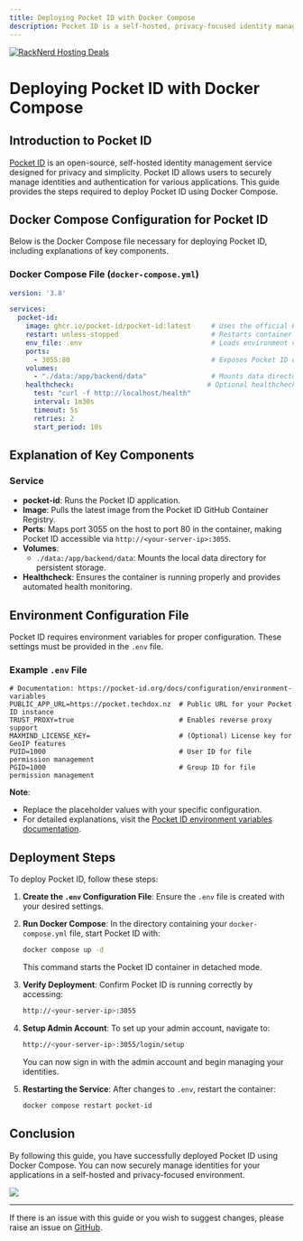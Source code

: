 ```yaml
---
title: Deploying Pocket ID with Docker Compose
description: Pocket ID is a self-hosted, privacy-focused identity management solution. This guide provides step-by-step instructions for deploying Pocket ID using Docker Compose, including the required Docker Compose configuration and environment variables.
---
```

<a href="https://my.racknerd.com/aff.php?aff=5792&ref=techdox.nz" target="_blank">
    <img src="https://racknerd.com/banners/728x90.gif" alt="RackNerd Hosting Deals">
</a>

# Deploying Pocket ID with Docker Compose

## Introduction to Pocket ID

[Pocket ID](https://pocket-id.org/) is an open-source, self-hosted identity management service designed for privacy and simplicity. Pocket ID allows users to securely manage identities and authentication for various applications. This guide provides the steps required to deploy Pocket ID using Docker Compose.

## Docker Compose Configuration for Pocket ID

Below is the Docker Compose file necessary for deploying Pocket ID, including explanations of key components.

### Docker Compose File (`docker-compose.yml`)

```yaml
version: '3.8'

services:
  pocket-id:
    image: ghcr.io/pocket-id/pocket-id:latest     # Uses the official Pocket ID Docker image.
    restart: unless-stopped                       # Restarts container unless manually stopped.
    env_file: .env                                # Loads environment variables from .env file.
    ports:
      - 3055:80                                   # Exposes Pocket ID on port 3055.
    volumes:
      - "./data:/app/backend/data"                # Mounts data directory for persistence.
    healthcheck:                                 # Optional healthcheck to monitor container health.
      test: "curl -f http://localhost/health"
      interval: 1m30s
      timeout: 5s
      retries: 2
      start_period: 10s
```

## Explanation of Key Components

### Service

- **pocket-id**: Runs the Pocket ID application.
- **Image**: Pulls the latest image from the Pocket ID GitHub Container Registry.
- **Ports**: Maps port 3055 on the host to port 80 in the container, making Pocket ID accessible via `http://<your-server-ip>:3055`.
- **Volumes**:
  - `./data:/app/backend/data`: Mounts the local data directory for persistent storage.
- **Healthcheck**: Ensures the container is running properly and provides automated health monitoring.

## Environment Configuration File

Pocket ID requires environment variables for proper configuration. These settings must be provided in the `.env` file.

### Example `.env` File

```env
# Documentation: https://pocket-id.org/docs/configuration/environment-variables
PUBLIC_APP_URL=https://pocket.techdox.nz  # Public URL for your Pocket ID instance
TRUST_PROXY=true                          # Enables reverse proxy support
MAXMIND_LICENSE_KEY=                      # (Optional) License key for GeoIP features
PUID=1000                                 # User ID for file permission management
PGID=1000                                 # Group ID for file permission management
```

**Note**:
- Replace the placeholder values with your specific configuration.
- For detailed explanations, visit the [Pocket ID environment variables documentation](https://pocket-id.org/docs/configuration/environment-variables).

## Deployment Steps

To deploy Pocket ID, follow these steps:

1. **Create the `.env` Configuration File**: Ensure the `.env` file is created with your desired settings.
2. **Run Docker Compose**: In the directory containing your `docker-compose.yml` file, start Pocket ID with:
   ```bash
   docker compose up -d
   ```
   This command starts the Pocket ID container in detached mode.

3. **Verify Deployment**: Confirm Pocket ID is running correctly by accessing:
   ```bash
   http://<your-server-ip>:3055
   ```

4. **Setup Admin Account**: To set up your admin account, navigate to:
   ```bash
   http://<your-server-ip>:3055/login/setup
   ```
   You can now sign in with the admin account and begin managing your identities.

5. **Restarting the Service**: After changes to `.env`, restart the container:
   ```bash
   docker compose restart pocket-id
   ```

## Conclusion

By following this guide, you have successfully deployed Pocket ID using Docker Compose. You can now securely manage identities for your applications in a self-hosted and privacy-focused environment.

<a href="https://www.buymeacoffee.com/techdox"><img src="https://img.buymeacoffee.com/button-api/?text=Buy me a cup of tea&emoji=🍵&slug=techdox&button_colour=FFDD00&font_colour=000000&font_family=Cookie&outline_colour=000000&coffee_colour=ffffff" /></a>

---

If there is an issue with this guide or you wish to suggest changes, please raise an issue on [GitHub](https://github.com/Techdox/techdox-docs).


